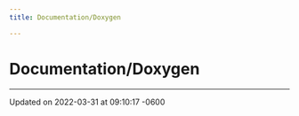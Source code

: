 ```yaml
---
title: Documentation/Doxygen

---
```


# Documentation/Doxygen








-------------------------------

Updated on 2022-03-31 at 09:10:17 -0600
